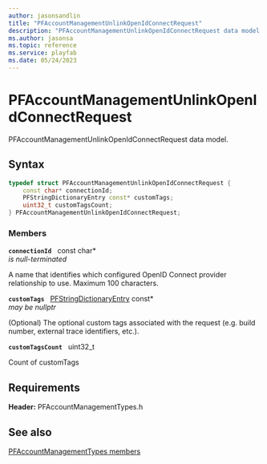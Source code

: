 ```yaml
---
author: jasonsandlin
title: "PFAccountManagementUnlinkOpenIdConnectRequest"
description: "PFAccountManagementUnlinkOpenIdConnectRequest data model."
ms.author: jasonsa
ms.topic: reference
ms.service: playfab
ms.date: 05/24/2023
---
```


# PFAccountManagementUnlinkOpenIdConnectRequest  

PFAccountManagementUnlinkOpenIdConnectRequest data model.  

## Syntax  
  
```cpp
typedef struct PFAccountManagementUnlinkOpenIdConnectRequest {  
    const char* connectionId;  
    PFStringDictionaryEntry const* customTags;  
    uint32_t customTagsCount;  
} PFAccountManagementUnlinkOpenIdConnectRequest;  
```
  
### Members  
  
**`connectionId`** &nbsp; const char*  
*is null-terminated*  
  
A name that identifies which configured OpenID Connect provider relationship to use. Maximum 100 characters.
  
**`customTags`** &nbsp; [PFStringDictionaryEntry](../../pftypes/structs/pfstringdictionaryentry.md) const*  
*may be nullptr*  
  
(Optional) The optional custom tags associated with the request (e.g. build number, external trace identifiers, etc.).
  
**`customTagsCount`** &nbsp; uint32_t  
  
Count of customTags
  
  
## Requirements  
  
**Header:** PFAccountManagementTypes.h
  
## See also  
[PFAccountManagementTypes members](../pfaccountmanagementtypes_members.md)  

  
  
